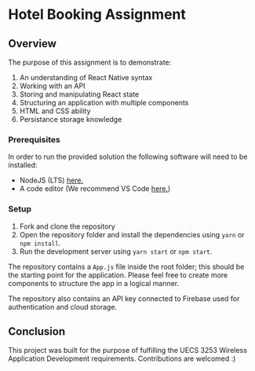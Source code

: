 # Hotel Booking Assignment 

## Overview

The purpose of this assignment is to demonstrate:

1. An understanding of React Native syntax
2. Working with an API
3. Storing and manipulating React state
4. Structuring an application with multiple components
5. HTML and CSS ability
6. Persistance storage knowledge 

### Prerequisites

In order to run the provided solution the following software will need to be installed:

- NodeJS (LTS) [here.](https://nodejs.org/en/)
- A code editor (We recommend VS Code [here.](https://code.visualstudio.com/))

### Setup

1. Fork and clone the repository
2. Open the repository folder and install the dependencies using `yarn` or `npm install`.
3. Run the development server using `yarn start` or `npm start`.

The repository contains a `App.js` file inside the root folder; this should be the starting point for the application. Please feel free to create more components to structure the app in a logical manner.

The repository also contains an API key connected to Firebase used for authentication and cloud storage.


## Conclusion

This project was built for the purpose of fulfilling the UECS 3253 Wireless Application Development requirements. Contributions are welcomed :)
